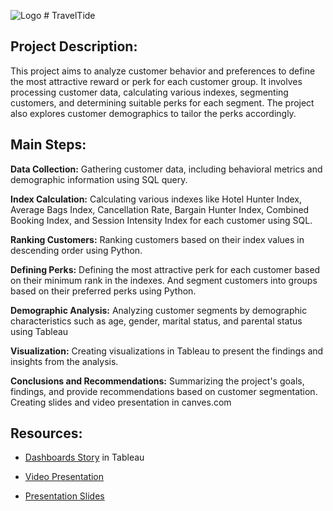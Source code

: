 ![Logo](.../pictures-repository/Logo.jpg) # TravelTide
## Project Description:
This project aims to analyze customer behavior and preferences to define the most attractive reward or perk for each customer group. It involves processing customer data, calculating various indexes, segmenting customers, and determining suitable perks for each segment. The project also explores customer demographics to tailor the perks accordingly.

## Main Steps:

**Data Collection:** Gathering  customer data, including behavioral metrics and demographic information using SQL query. 

**Index Calculation:** Calculating various indexes like Hotel Hunter Index, Average Bags Index, Cancellation Rate, Bargain Hunter Index, Combined Booking Index, and Session Intensity Index for each customer using SQL. 

**Ranking Customers:** Ranking customers based on their index values in descending order using Python. 

**Defining Perks:** Defining the most attractive perk for each customer based on their minimum rank in the indexes. And segment customers into groups based on their preferred perks using Python.

**Demographic Analysis:** Analyzing customer segments by demographic characteristics such as age, gender, marital status, and parental status using Tableau

**Visualization:** Creating visualizations in Tableau to present the findings and insights from the analysis.

**Conclusions and Recommendations:** Summarizing the project's goals, findings, and provide recommendations based on customer segmentation. Creating slides and video presentation in canves.com

## Resources: 
* [Dashboards Story](https://public.tableau.com/authoring/TravelTide_16935125418790/TravelTide#1
) in Tableau

* [Video Presentation](https://www.canva.com/design/DAFtYDpuErE/TiREg8ncRvrsOX7qcu45zA/view?utm_content=DAFtYDpuErE&utm_campaign=designshare&utm_medium=link&utm_source=editor)

* [Presentation Slides](https://www.canva.com/design/DAFtYDpuErE/Y0ZKZGRWpbUigcby1MRhdw/edit?utm_content=DAFtYDpuErE&utm_campaign=designshare&utm_medium=link2&utm_source=sharebutton)

